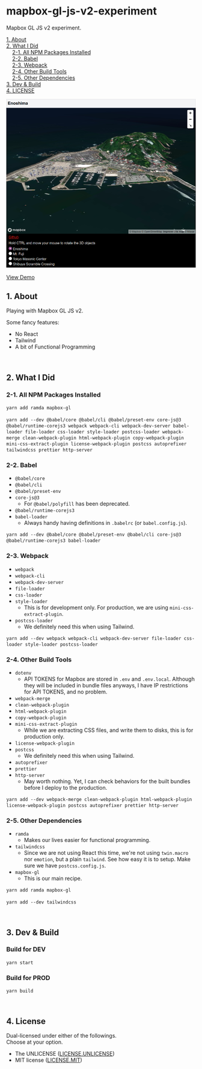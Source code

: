 # mapbox-gl-js-v2-experiment

Mapbox GL JS v2 experiment.

[1. About](#1-about)  
[2. What I Did](#3-what-i-did)  
&nbsp; &nbsp; [2-1. All NPM Packages Installed](#2-1-all-npm-packages-installed)  
&nbsp; &nbsp; [2-2. Babel](#2-2-babal)  
&nbsp; &nbsp; [2-3. Webpack](#2-3-webpack)  
&nbsp; &nbsp; [2-4. Other Build Tools](#2-4-other-build-tools)  
&nbsp; &nbsp; [2-5. Other Dependencies](#2-5-other-dependencies)  
[3. Dev & Build](#3-dev--build)  
[4. LICENSE](#4-license)  

![screenshot](screenshot.png)

[View Demo](http://tokyo800.jp/mina/mapbox-gl-js-v2-experiment/)  


<a id="about"></a>
## 1. About

Playing with Mapbox GL JS v2.  

Some fancy features:
- No React
- Tailwind
- A bit of Functional Programming

&nbsp;


## 2. What I Did

### 2-1. All NPM Packages Installed


```
yarn add ramda mapbox-gl

yarn add --dev @babel/core @babel/cli @babel/preset-env core-js@3 @babel/runtime-corejs3 webpack webpack-cli webpack-dev-server babel-loader file-loader css-loader style-loader postcss-loader webpack-merge clean-webpack-plugin html-webpack-plugin copy-webpack-plugin mini-css-extract-plugin license-webpack-plugin postcss autoprefixer tailwindcss prettier http-server
```

### 2-2. Babel

- `@babel/core`
- `@babel/cli`
- `@babel/preset-env`
- `core-js@3`
  - For `@babel/polyfill` has been deprecated.
- `@babel/runtime-corejs3`
- `babel-loader`
  - Always handy having definitions in `.babelrc` (or `babel.config.js`).

```
yarn add --dev @babel/core @babel/preset-env @babel/cli core-js@3 @babel/runtime-corejs3 babel-loader
```


### 2-3. Webpack

- `webpack`
- `webpack-cli`
- `webpack-dev-server`
- `file-loader`
- `css-loader`
- `style-loader`
  - This is for development only. For production, we are using `mini-css-extract-plugin`.
- `postcss-loader`
  - We definitely need this when using Tailwind.

```
yarn add --dev webpack webpack-cli webpack-dev-server file-loader css-loader style-loader postcss-loader
```

### 2-4. Other Build Tools

- `dotenv`
  - API TOKENS for Mapbox are stored in `.env` and `.env.local`. Although they will be included in bundle files anyways, I have IP restrictions for API TOKENS, and no problem.
- `webpack-merge`
- `clean-webpack-plugin`
- `html-webpack-plugin`
- `copy-webpack-plugin`
- `mini-css-extract-plugin`
  - While we are extracting CSS files, and write them to disks, this is for production only.
- `license-webpack-plugin`
- `postcss`
  - We definitely need this when using Tailwind.
- `autoprefixer`
- `prettier`
- `http-server`
  - May worth nothing. Yet, I can check behaviors for the built bundles before I deploy to the production.

```
yarn add --dev webpack-merge clean-webpack-plugin html-webpack-plugin license-webpack-plugin postcss autoprefixer prettier http-server
```

### 2-5. Other Dependencies

- `ramda`
  - Makes our lives easier for functional programming.
- `tailwindcss`
  - Since we are not using React this time, we're not using `twin.macro` nor `emotion`, but a plain `tailwind`. See how easy it is to setup. Make sure we have `postcss.config.js`.
- `mapbox-gl`
  - This is our main recipe.

```
yarn add ramda mapbox-gl

yarn add --dev tailwindcss
```

&nbsp;



## 3. Dev & Build

### Build for DEV

```
yarn start
```

### Build for PROD

```
yarn build
```

&nbsp;


## 4. License

Dual-licensed under either of the followings.  
Choose at your option.

- The UNLICENSE ([LICENSE.UNLICENSE](LICENSE.UNLICENSE))
- MIT license ([LICENSE.MIT](LICENSE.MIT))


